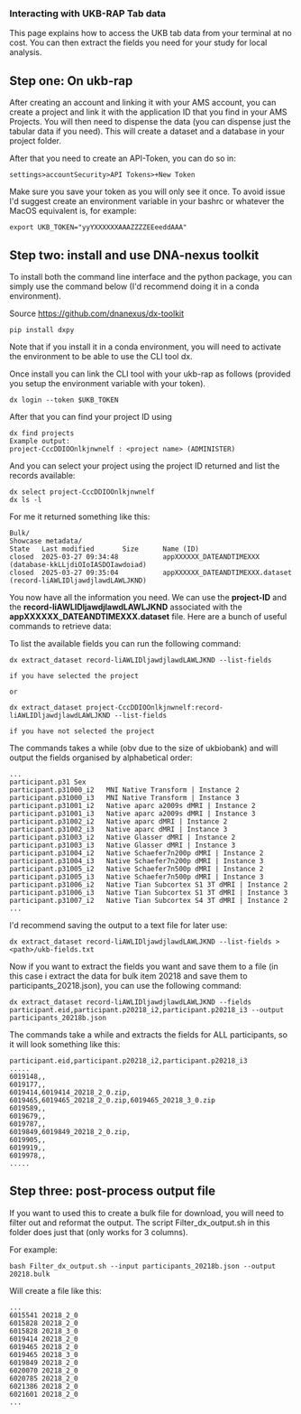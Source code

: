 ### Interacting with UKB-RAP Tab data

This page explains how to access the UKB tab data from your terminal at no cost. You can then extract the fields you need for your study for local analysis. 

## Step one: On ukb-rap

After creating an account and linking it with your AMS account, you can create a project and link it with the application ID that you find in your AMS Projects. You will then need to dispense the data (you can dispense just the tabular data if you need). This will create a dataset and a database in your project folder. 

After that you need to create an API-Token, you can do so in:

```
settings>accountSecurity>API Tokens>+New Token
```

Make sure you save your token as you will only see it once. To avoid issue I'd suggest create an environment variable in your bashrc or whatever the MacOS equivalent is, for example:

```
export UKB_TOKEN="yyYXXXXXXAAAZZZZEEeeddAAA"
```

## Step two: install and use DNA-nexus toolkit

To install both the command line interface and the python package, you can simply use the command below (I'd recommend doing it in a conda environment).

Source https://github.com/dnanexus/dx-toolkit

```
pip install dxpy
```

Note that if you install it in a conda environment, you will need to activate the environment to be able to use the CLI tool dx. 

Once install you can link the CLI tool with your ukb-rap as follows (provided you setup the environment variable with your token).

```
dx login --token $UKB_TOKEN
```

After that you can find your project ID using 

```
dx find projects
Example output:
project-CccDDIOOnlkjnwnelf : <project name> (ADMINISTER)
```

And you can select your project using the project ID returned and list the records available:

```
dx select project-CccDDIOOnlkjnwnelf
dx ls -l
```

For me it returned something like this:

```
Bulk/
Showcase metadata/
State   Last modified       Size      Name (ID)
closed  2025-03-27 09:34:48           appXXXXXX_DATEANDTIMEXXX (database-kkLLjdiOIoIASDOIawdoiad)
closed  2025-03-27 09:35:04           appXXXXXX_DATEANDTIMEXXX.dataset (record-liAWLIDljawdjlawdLAWLJKND)
```

You now have all the information you need. We can use the **project-ID** and the **record-liAWLIDljawdjlawdLAWLJKND** associated with the **appXXXXXX_DATEANDTIMEXXX.dataset** file. Here are a bunch of useful commands to retrieve data:

To list the available fields you can run the following command:
```
dx extract_dataset record-liAWLIDljawdjlawdLAWLJKND --list-fields

if you have selected the project

or 

dx extract_dataset project-CccDDIOOnlkjnwnelf:record-liAWLIDljawdjlawdLAWLJKND --list-fields

if you have not selected the project
```

The commands takes a while (obv due to the size of ukbiobank) and will output the fields organised by alphabetical order:

```
...
participant.p31	Sex
participant.p31000_i2	MNI Native Transform | Instance 2
participant.p31000_i3	MNI Native Transform | Instance 3
participant.p31001_i2	Native aparc a2009s dMRI | Instance 2
participant.p31001_i3	Native aparc a2009s dMRI | Instance 3
participant.p31002_i2	Native aparc dMRI | Instance 2
participant.p31002_i3	Native aparc dMRI | Instance 3
participant.p31003_i2	Native Glasser dMRI | Instance 2
participant.p31003_i3	Native Glasser dMRI | Instance 3
participant.p31004_i2	Native Schaefer7n200p dMRI | Instance 2
participant.p31004_i3	Native Schaefer7n200p dMRI | Instance 3
participant.p31005_i2	Native Schaefer7n500p dMRI | Instance 2
participant.p31005_i3	Native Schaefer7n500p dMRI | Instance 3
participant.p31006_i2	Native Tian Subcortex S1 3T dMRI | Instance 2
participant.p31006_i3	Native Tian Subcortex S1 3T dMRI | Instance 3
participant.p31007_i2	Native Tian Subcortex S4 3T dMRI | Instance 2
...
```

I'd recommend saving the output to a text file for later use:

```
dx extract_dataset record-liAWLIDljawdjlawdLAWLJKND --list-fields > <path>/ukb-fields.txt
```

Now if you want to extract the fields you want and save them to a file (in this case i extract the data for bulk item 20218 and save them to participants_20218.json), you can use the following command:

```
dx extract_dataset record-liAWLIDljawdjlawdLAWLJKND --fields participant.eid,participant.p20218_i2,participant.p20218_i3 --output participants_20218b.json
```

The commands take a while and extracts the fields for ALL participants, so it will look something like this:

```
participant.eid,participant.p20218_i2,participant.p20218_i3
.....
6019148,,
6019177,,
6019414,6019414_20218_2_0.zip,
6019465,6019465_20218_2_0.zip,6019465_20218_3_0.zip
6019589,,
6019679,,
6019787,,
6019849,6019849_20218_2_0.zip,
6019905,,
6019919,,
6019978,,
.....
```

## Step three: post-process output file

If you want to used this to create a bulk file for download, you will need to filter out and reformat the output. The script Filter_dx_output.sh in this folder does just that (only works for 3 columns).

For example:

```
bash Filter_dx_output.sh --input participants_20218b.json --output 20218.bulk
```

Will create a file like this:
```
...
6015541 20218_2_0
6015828 20218_2_0
6015828 20218_3_0
6019414 20218_2_0
6019465 20218_2_0
6019465 20218_3_0
6019849 20218_2_0
6020070 20218_2_0
6020785 20218_2_0
6021386 20218_2_0
6021601 20218_2_0
...
```

